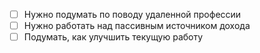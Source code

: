* [ ] Нужно подумать по поводу удаленной профессии
* [ ] Нужно работать над пассивным источником дохода
* [ ] Подумать, как улучшить текущую работу